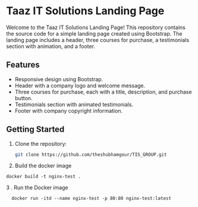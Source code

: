 # Taaz IT Solutions Landing Page

Welcome to the Taaz IT Solutions Landing Page! This repository contains the source code for a simple landing page created using Bootstrap. The landing page includes a header, three courses for purchase, a testimonials section with animation, and a footer.

## Features

- Responsive design using Bootstrap.
- Header with a company logo and welcome message.
- Three courses for purchase, each with a title, description, and purchase button.
- Testimonials section with animated testimonials.
- Footer with company copyright information.

## Getting Started

1. Clone the repository:

   ```bash
   git clone https://github.com/theshubhamgour/TIS_GROUP.git

2. Build the docker image
```
docker build -t nginx-test .
```
3 . Run the Docker image
```
  docker run -itd --name nginx-test -p 80:80 nginx-test:latest
 ```
